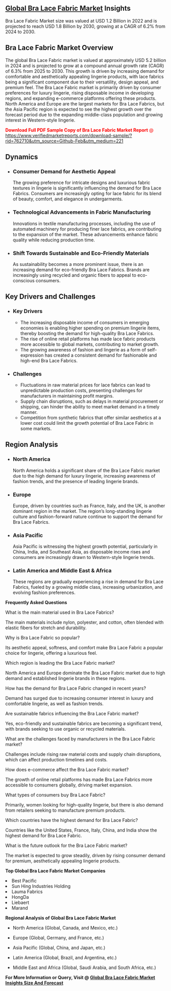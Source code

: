 <h2><a href="https://www.verifiedmarketreports.com/download-sample/?rid=762710&amp;utm_source=Github&amp;utm_medium=221" target="_blank">Global Bra Lace Fabric Market</a> Insights</h2><p>Bra Lace Fabric Market size was valued at USD 1.2 Billion in 2022 and is projected to reach USD 1.8 Billion by 2030, growing at a CAGR of 6.2% from 2024 to 2030.</p><p> <h2>Bra Lace Fabric Market Overview</h2> <p>The global Bra Lace Fabric market is valued at approximately USD 5.2 billion in 2024 and is projected to grow at a compound annual growth rate (CAGR) of 6.3% from 2025 to 2030. This growth is driven by increasing demand for comfortable and aesthetically appealing lingerie products, with lace fabrics being a significant component due to their versatility, design appeal, and premium feel. The Bra Lace Fabric market is primarily driven by consumer preferences for luxury lingerie, rising disposable income in developing regions, and expanding e-commerce platforms offering these products. North America and Europe are the largest markets for Bra Lace Fabrics, but the Asia Pacific region is expected to see the highest growth over the forecast period due to the expanding middle-class population and growing interest in Western-style lingerie. <p><span class=""><span style="color: #ff0000;"><strong>Download Full PDF Sample Copy of Bra Lace Fabric Market Report</strong> @ </span><a href="https://www.verifiedmarketreports.com/download-sample/?rid=762710&amp;utm_source=Github-Feb&amp;utm_medium=221" target="_blank">https://www.verifiedmarketreports.com/download-sample/?rid=762710&amp;utm_source=Github-Feb&amp;utm_medium=221</a></span></p></p> <h2>Dynamics</h2> <ul> <li><h3>Consumer Demand for Aesthetic Appeal</h3> The growing preference for intricate designs and luxurious fabric textures in lingerie is significantly influencing the demand for Bra Lace Fabrics. Consumers are increasingly opting for lace fabric for its blend of beauty, comfort, and elegance in undergarments.</li> <li><h3>Technological Advancements in Fabric Manufacturing</h3> Innovations in textile manufacturing processes, including the use of automated machinery for producing finer lace fabrics, are contributing to the expansion of the market. These advancements enhance fabric quality while reducing production time.</li> <li><h3>Shift Towards Sustainable and Eco-Friendly Materials</h3> As sustainability becomes a more prominent issue, there is an increasing demand for eco-friendly Bra Lace Fabrics. Brands are increasingly using recycled and organic fibers to appeal to eco-conscious consumers.</li> </ul> <h2>Key Drivers and Challenges</h2> <ul> <li><h3>Key Drivers</h3> <ul> <li>The increasing disposable income of consumers in emerging economies is enabling higher spending on premium lingerie items, thereby boosting the demand for high-quality Bra Lace Fabrics.</li> <li>The rise of online retail platforms has made lace fabric products more accessible to global markets, contributing to market growth.</li> <li>The growing awareness of fashion and lingerie as a form of self-expression has created a consistent demand for fashionable and high-end Bra Lace Fabrics.</li> </ul> </li> <li><h3>Challenges</h3> <ul> <li>Fluctuations in raw material prices for lace fabrics can lead to unpredictable production costs, presenting challenges for manufacturers in maintaining profit margins.</li> <li>Supply chain disruptions, such as delays in material procurement or shipping, can hinder the ability to meet market demand in a timely manner.</li> <li>Competition from synthetic fabrics that offer similar aesthetics at a lower cost could limit the growth potential of Bra Lace Fabric in some markets.</li> </ul> </li> </ul> <h2>Region Analysis</h2> <ul> <li><h3>North America</h3> North America holds a significant share of the Bra Lace Fabric market due to the high demand for luxury lingerie, increasing awareness of fashion trends, and the presence of leading lingerie brands.</li> <li><h3>Europe</h3> Europe, driven by countries such as France, Italy, and the UK, is another dominant region in the market. The region’s long-standing lingerie culture and fashion-forward nature continue to support the demand for Bra Lace Fabrics.</li> <li><h3>Asia Pacific</h3> Asia Pacific is witnessing the highest growth potential, particularly in China, India, and Southeast Asia, as disposable income rises and consumers are increasingly drawn to Western-style lingerie trends.</li> <li><h3>Latin America and Middle East & Africa</h3> These regions are gradually experiencing a rise in demand for Bra Lace Fabrics, fueled by a growing middle class, increasing urbanization, and evolving fashion preferences.</li> </ul> <p><strong>Frequently Asked Questions</strong></p> <p>What is the main material used in Bra Lace Fabrics?</p> <p>The main materials include nylon, polyester, and cotton, often blended with elastic fibers for stretch and durability.</p> <p>Why is Bra Lace Fabric so popular?</p> <p>Its aesthetic appeal, softness, and comfort make Bra Lace Fabric a popular choice for lingerie, offering a luxurious feel.</p> <p>Which region is leading the Bra Lace Fabric market?</p> <p>North America and Europe dominate the Bra Lace Fabric market due to high demand and established lingerie brands in these regions.</p> <p>How has the demand for Bra Lace Fabric changed in recent years?</p> <p>Demand has surged due to increasing consumer interest in luxury and comfortable lingerie, as well as fashion trends.</p> <p>Are sustainable fabrics influencing the Bra Lace Fabric market?</p> <p>Yes, eco-friendly and sustainable fabrics are becoming a significant trend, with brands seeking to use organic or recycled materials.</p> <p>What are the challenges faced by manufacturers in the Bra Lace Fabric market?</p> <p>Challenges include rising raw material costs and supply chain disruptions, which can affect production timelines and costs.</p> <p>How does e-commerce affect the Bra Lace Fabric market?</p> <p>The growth of online retail platforms has made Bra Lace Fabrics more accessible to consumers globally, driving market expansion.</p> <p>What types of consumers buy Bra Lace Fabric?</p> <p>Primarily, women looking for high-quality lingerie, but there is also demand from retailers seeking to manufacture premium products.</p> <p>Which countries have the highest demand for Bra Lace Fabric?</p> <p>Countries like the United States, France, Italy, China, and India show the highest demand for Bra Lace Fabric.</p> <p>What is the future outlook for the Bra Lace Fabric market?</p> <p>The market is expected to grow steadily, driven by rising consumer demand for premium, aesthetically appealing lingerie products.</p> </p><p><strong>Top Global Bra Lace Fabric Market Companies</strong></p><div data-test-id=""><p><li>Best Pacific</li><li> Sun Hing Industries Holding</li><li> Lauma Fabrics</li><li> HongDa</li><li> Liebaert</li><li> Marand</li></p><div><strong>Regional Analysis of&nbsp;Global Bra Lace Fabric Market</strong></div><ul><li dir="ltr"><p dir="ltr">North America&nbsp;(Global, Canada, and Mexico, etc.)</p></li><li dir="ltr"><p dir="ltr">Europe (Global, Germany, and France, etc.)</p></li><li dir="ltr"><p dir="ltr">Asia Pacific&nbsp;(Global, China, and Japan, etc.)</p></li><li dir="ltr"><p dir="ltr">Latin America&nbsp;(Global, Brazil, and Argentina, etc.)</p></li><li dir="ltr">Middle East and Africa&nbsp;(Global, Saudi Arabia, and South Africa, etc.)</li></ul><p><strong>For More Information or Query, Visit @&nbsp;</strong><strong><a href="https://www.verifiedmarketreports.com/product/bra-lace-fabric-market/?utm_source=Github&amp;utm_medium=221" target="_blank">Global Bra Lace Fabric Market Insights Size And Forecast</a></strong></p></div>
